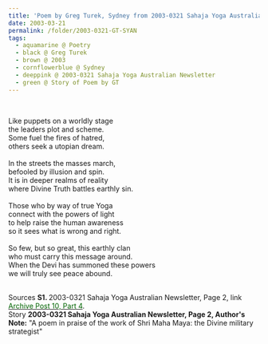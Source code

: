 ```yaml
---
title: 'Poem by Greg Turek, Sydney from 2003-0321 Sahaja Yoga Australian Newsletter, Page 2'
date: 2003-03-21
permalink: /folder/2003-0321-GT-SYAN
tags:
  - aquamarine @ Poetry
  - black @ Greg Turek
  - brown @ 2003
  - cornflowerblue @ Sydney
  - deeppink @ 2003-0321 Sahaja Yoga Australian Newsletter
  - green @ Story of Poem by GT
---
```


<br>

<p>
Like puppets on a worldly stage<br>
the leaders plot and scheme.<br>
Some fuel the fires of hatred,<br>
others seek a utopian dream.<br>
<br>
In the streets the masses march,<br>
befooled by illusion and spin.<br>
It is in deeper realms of reality<br>
where Divine Truth battles earthly sin.<br>
<br>
Those who by way of true Yoga<br>
connect with the powers of light<br>
to help raise the human awareness<br>
so it sees what is wrong and right.<br>
<br>
So few, but so great, this earthly clan<br>
who must carry this message around.<br>
When the Devi has summoned these powers<br>
we will truly see peace abound.<br>
</p>

<br>

<wave-list>
<list-title color="DarkSeaGreen" width="40">Sources</list-title>
  <list-item color="BlanchedAlmond"  width="280"><b>S1. </b> 2003-0321 Sahaja Yoga Australian Newsletter, Page 2, link <a href="https://seven-teams.github.io/archives/2023/0727"><font color="DarkGreen">Archive Post 10, Part 4</font></a>.</list-item>
</wave-list>

<br>

<wave-list>
<list-title color="DarkSeaGreen" width="40">Story</list-title>
  <list-item color="BlanchedAlmond"  width="280"><b>2003-0321 Sahaja Yoga Australian Newsletter, Page 2, Author's Note:</b> "A poem in praise of the work of Shri Maha Maya: the Divine military strategist"</list-item>
</wave-list>